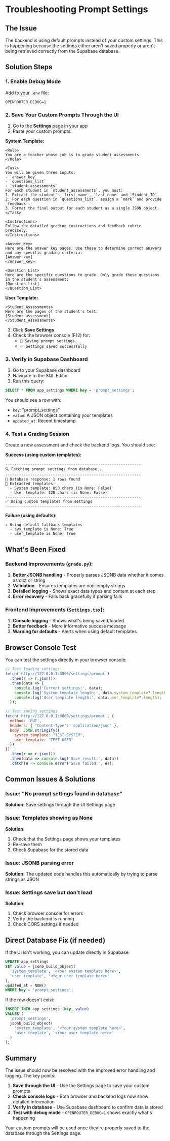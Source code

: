 # Troubleshooting Prompt Settings

## The Issue
The backend is using default prompts instead of your custom settings. This is happening because the settings either aren't saved properly or aren't being retrieved correctly from the Supabase database.

## Solution Steps

### 1. Enable Debug Mode
Add to your `.env` file:
```
OPENROUTER_DEBUG=1
```

### 2. Save Your Custom Prompts Through the UI

1. Go to the **Settings** page in your app
2. Paste your custom prompts:

**System Template:**
```
<Role>
You are a teacher whose job is to grade student assessments.
</Role>

<Task>
You will be given three inputs:
- `answer_key`
- `questions_list`
- `student_assessments`
For each student in `student_assessments`, you must:
1. Extract the student's `first_name`, `last_name` and `Student_ID`.
2. For each question in `questions_list`, assign a `mark` and provide `feedback`.
3. Format the final output for each student as a single JSON object.
</Task>

<Instructions>
Follow the detailed grading instructions and feedback rubric precisely.
</Instructions>

<Answer_Key>
Here are the answer key pages. Use these to determine correct answers and any specific grading criteria:
[Answer key]
</Answer_Key>

<Question_List>
Here are the specific questions to grade. Only grade these questions in the student's assessment:
[Question list]
</Question_List>
```

**User Template:**
```
<Student_Assessments>
Here are the pages of the student's test:
[Student assessment]
</Student_Assessments>
```

3. Click **Save Settings**
4. Check the browser console (F12) for:
   - `💾 Saving prompt settings...`
   - `✅ Settings saved successfully`

### 3. Verify in Supabase Dashboard

1. Go to your Supabase dashboard
2. Navigate to the SQL Editor
3. Run this query:
```sql
SELECT * FROM app_settings WHERE key = 'prompt_settings';
```

You should see a row with:
- `key`: "prompt_settings"
- `value`: A JSON object containing your templates
- `updated_at`: Recent timestamp

### 4. Test a Grading Session

Create a new assessment and check the backend logs. You should see:

**Success (using custom templates):**
```
------------------------------------------------------------
🔍 Fetching prompt settings from database...
------------------------------------------------------------
📄 Database response: 1 rows found
📄 Extracted templates:
  - System template: 850 chars (is None: False)
  - User template: 120 chars (is None: False)
------------------------------------------------------------
✅ Using custom templates from settings
------------------------------------------------------------
```

**Failure (using defaults):**
```
⚠️ Using default fallback templates
  - sys_template is None: True
  - user_template is None: True
```

## What's Been Fixed

### Backend Improvements (`grade.py`):
1. **Better JSONB handling** - Properly parses JSONB data whether it comes as dict or string
2. **Validation** - Ensures templates are non-empty strings
3. **Detailed logging** - Shows exact data types and content at each step
4. **Error recovery** - Falls back gracefully if parsing fails

### Frontend Improvements (`Settings.tsx`):
1. **Console logging** - Shows what's being saved/loaded
2. **Better feedback** - More informative success message
3. **Warning for defaults** - Alerts when using default templates

## Browser Console Test

You can test the settings directly in your browser console:

```javascript
// Test loading settings
fetch('http://127.0.0.1:8000/settings/prompt')
  .then(r => r.json())
  .then(data => {
    console.log('Current settings:', data);
    console.log('System template length:', data.system_template?.length);
    console.log('User template length:', data.user_template?.length);
  });

// Test saving settings
fetch('http://127.0.0.1:8000/settings/prompt', {
  method: 'PUT',
  headers: { 'Content-Type': 'application/json' },
  body: JSON.stringify({
    system_template: "TEST SYSTEM",
    user_template: "TEST USER"
  })
})
  .then(r => r.json())
  .then(data => console.log('Save result:', data))
  .catch(e => console.error('Save failed:', e));
```

## Common Issues & Solutions

### Issue: "No prompt settings found in database"
**Solution:** Save settings through the UI Settings page

### Issue: Templates showing as None
**Solution:** 
1. Check that the Settings page shows your templates
2. Re-save them
3. Check Supabase for the stored data

### Issue: JSONB parsing error
**Solution:** The updated code handles this automatically by trying to parse strings as JSON

### Issue: Settings save but don't load
**Solution:** 
1. Check browser console for errors
2. Verify the backend is running
3. Check CORS settings if needed

## Direct Database Fix (if needed)

If the UI isn't working, you can update directly in Supabase:

```sql
UPDATE app_settings 
SET value = jsonb_build_object(
  'system_template', '<Your system template here>',
  'user_template', '<Your user template here>'
),
updated_at = NOW()
WHERE key = 'prompt_settings';
```

If the row doesn't exist:
```sql
INSERT INTO app_settings (key, value) 
VALUES (
  'prompt_settings',
  jsonb_build_object(
    'system_template', '<Your system template here>',
    'user_template', '<Your user template here>'
  )
);
```

## Summary

The issue should now be resolved with the improved error handling and logging. The key points:

1. **Save through the UI** - Use the Settings page to save your custom prompts
2. **Check console logs** - Both browser and backend logs now show detailed information
3. **Verify in database** - Use Supabase dashboard to confirm data is stored
4. **Test with debug mode** - `OPENROUTER_DEBUG=1` shows exactly what's happening

Your custom prompts will be used once they're properly saved to the database through the Settings page.
